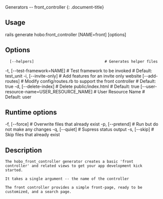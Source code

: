 Generators -- front\_controller
{: .document-title}


## Usage

    

  rails generate hobo:front_controller [NAME=front] [options]


## Options

    

      [--helpers]                                # Generates helper files
  -t, [--test-framework=NAME]                    # Test framework to be invoked
                                                 # Default: test_unit
  -i, [--invite-only]                            # Add features for an invite only website
      [--add-routes]                             # Modify config/routes.rb to support the front controller
                                                 # Default: true
  -d, [--delete-index]                           # Delete public/index.html
                                                 # Default: true
      [--user-resource-name=USER_RESOURCE_NAME]  # User Resource Name
                                                 # Default: user


## Runtime options

    

  -f, [--force]    # Overwrite files that already exist
  -p, [--pretend]  # Run but do not make any changes
  -q, [--quiet]    # Supress status output
  -s, [--skip]     # Skip files that already exist


## Description

    


    The hobo_front_controller generator creates a basic 'front
    controller' and related views to get your app development kick started.

    It takes a single argument -- the name of the controller

    The front controller provides a simple front-page, ready to be
    customized, and a search page.


